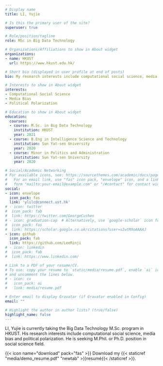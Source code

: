 ```yaml
---
# Display name
title: LI, Yujie

# Is this the primary user of the site?
superuser: true

# Role/position/tagline
role: MSc in Big Data Technology

# Organizations/Affiliations to show in About widget
organizations:
- name: HKUST
  url: https://www.hkust.edu.hk/

# Short bio (displayed in user profile at end of posts)
bio: My research interests include computational social science, media bias and political polarization.

# Interests to show in About widget
interests:
- Computational Social Science
- Media Bias
- Political Polarization

# Education to show in About widget
education:
  courses:
  - course: M.Sc. in Big Data Technology
    institution: HKUST
    year: 2021
  - course: B.Eng in Intelligence Science and Technology
    institution: Sun Yat-sen University
    year: 2020
  - course: Minor in Politics and Administration
    institution: Sun Yat-sen University
    year: 2020

# Social/Academic Networking
# For available icons, see: https://sourcethemes.com/academic/docs/page-builder/#icons
#   For an email link, use "fas" icon pack, "envelope" icon, and a link in the
#   form "mailto:your-email@example.com" or "/#contact" for contact widget.
social:
- icon: envelope
  icon_pack: fas
  link: 'ylilc@connect.ust.hk'
# - icon: twitter
#  icon_pack: fab
#  link: https://twitter.com/GeorgeCushen
# - icon: graduation-cap  # Alternatively, use `google-scholar` icon from `ai` icon pack
#  icon_pack: fas
#  link: https://scholar.google.co.uk/citations?user=sIwtMXoAAAAJ
- icon: github
  icon_pack: fab
  link: https://github.com/LeeRinji
# - icon: linkedin
#  icon_pack: fab
#  link: https://www.linkedin.com/

# Link to a PDF of your resume/CV.
# To use: copy your resume to `static/media/resume.pdf`, enable `ai` icons in `params.toml`, 
# and uncomment the lines below.
# - icon: cv
#   icon_pack: ai
#   link: media/resume.pdf

# Enter email to display Gravatar (if Gravatar enabled in Config)
email: ""

# Highlight the author in author lists? (true/false)
highlight_name: false
---
```


LI, Yujie is currently taking the Big Data Technology M.Sc. program in HKUST. His research interests include computational social science, media bias and political polarization. He is seeking M.Phil. or Ph.D. position in social science field.

{{< icon name="download" pack="fas" >}} Download my {{< staticref "media/demo_resume.pdf" "newtab" >}}resumé{{< /staticref >}}.
